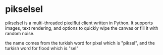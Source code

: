 # pikselsel
pikselsel is a multi-threaded [pixelflut](https://github.com/defnull/pixelflut) client written in Python. It supports images, text rendering, and options to quickly wipe the canvas or fill it with random noise.

the name comes from the turkish word for pixel which is "piksel", and the turkish word for flood which is "sel"
